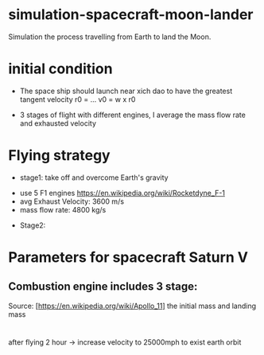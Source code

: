 # simulation-spacecraft-moon-lander
Simulation the process travelling from Earth to land the Moon. 


# initial condition
- The space ship should launch near xich dao to have the greatest tangent velocity
r0 = ...
v0 = w x r0

- 3 stages of flight with different engines, I average the mass flow rate and exhausted velocity

# Flying strategy 
- stage1: take off and overcome Earth's gravity
+ use 5 F1 engines https://en.wikipedia.org/wiki/Rocketdyne_F-1
+ avg Exhaust Velocity: 3600 m/s
+ mass flow rate: 4800 kg/s
 
- Stage2: 
 
# Parameters for spacecraft Saturn V
Combustion engine includes 3 stage:
- 
Source: [https://en.wikipedia.org/wiki/Apollo_11]
the initial mass and landing mass 

#
after flying 2 hour -> increase velocity to 25000mph to exist earth orbit
 
